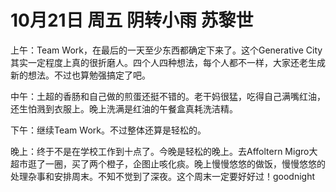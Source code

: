 # 10月21日 周五 阴转小雨 苏黎世

上午：Team Work，在最后的一天至少东西都确定下来了。这个Generative City其实一定程度上真的很折磨人。四个人四种想法，每个人都不一样，大家还老生成新的想法。不过也算勉强搞定了吧。中午：土超的香肠和自己做的煎蛋还挺不错的。老干妈很猛，吃得自己满嘴红油，还生怕溅到衣服上。晚上洗满是红油的午餐盒真耗洗洁精。下午：继续Team Work。不过整体还算是轻松的。晚上：终于不是在学校工作到十点了。今晚是轻松的晚上。去Affoltern Migro大超市逛了一圈，买了两个橙子，企图止咳化痰。晚上慢慢悠悠的做饭，慢慢悠悠的处理杂事和安排周末。不知不觉到了深夜。这个周末一定要好好过！goodnight


